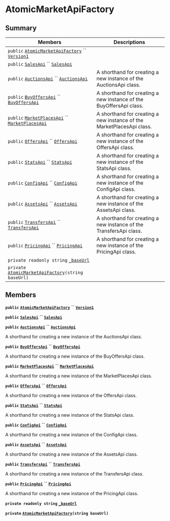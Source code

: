 # AtomicMarketApiFactory

## Summary

| Members                                                                                                                                                                                                                                                                                                                                   | Descriptions                                                          |
| ----------------------------------------------------------------------------------------------------------------------------------------------------------------------------------------------------------------------------------------------------------------------------------------------------------------------------------------- | --------------------------------------------------------------------- |
| `public` [`AtomicMarketApiFactory`](AtomicMarketApiClient--AtomicMarketApiFactory.md#class\_atomic\_market\_api\_client\_1\_1\_atomic\_market\_api\_factory) `` [`Version1`](AtomicMarketApiClient--AtomicMarketApiFactory.md#class\_atomic\_market\_api\_client\_1\_1\_atomic\_market\_api\_factory\_1a128f58d66efc599b159c9ce47b14b02b) |                                                                       |
| `public` [`SalesApi`](AtomicMarketApiClient--Sales--SalesApi.md) `` [`SalesApi`](AtomicMarketApiClient--AtomicMarketApiFactory.md#class\_atomic\_market\_api\_client\_1\_1\_atomic\_market\_api\_factory\_1a498126f12ac328ac742c0c8ff5d07a7b)                                                                                             |                                                                       |
| `public` [`AuctionsApi`](AtomicMarketApiClient--Auctions--AuctionsApi.md) `` [`AuctionsApi`](AtomicMarketApiClient--AtomicMarketApiFactory.md#class\_atomic\_market\_api\_client\_1\_1\_atomic\_market\_api\_factory\_1a96ea580a5287dc7777fc4e6d5bf80292)                                                                                 | A shorthand for creating a new instance of the AuctionsApi class.     |
| `public` [`BuyOffersApi`](AtomicMarketApiClient--BuyOffers--BuyOffersApi.md) `` [`BuyOffersApi`](AtomicMarketApiClient--AtomicMarketApiFactory.md#class\_atomic\_market\_api\_client\_1\_1\_atomic\_market\_api\_factory\_1a908eff26a88171a0ee21cec78fc8c36b)                                                                             | A shorthand for creating a new instance of the BuyOffersApi class.    |
| `public` [`MarketPlacesApi`](AtomicMarketApiClient--MarketPlaces--MarketPlacesApi.md) `` [`MarketPlacesApi`](AtomicMarketApiClient--AtomicMarketApiFactory.md#class\_atomic\_market\_api\_client\_1\_1\_atomic\_market\_api\_factory\_1a25fd47bd7f1cc870f8211c5863af15f4)                                                                 | A shorthand for creating a new instance of the MarketPlacesApi class. |
| `public` [`OffersApi`](AtomicMarketApiClient--Offers--OffersApi.md) `` [`OffersApi`](AtomicMarketApiClient--AtomicMarketApiFactory.md#class\_atomic\_market\_api\_client\_1\_1\_atomic\_market\_api\_factory\_1a108e2c7848ed84930e436d918ddea129)                                                                                         | A shorthand for creating a new instance of the OffersApi class.       |
| `public` [`StatsApi`](AtomicMarketApiClient--Stats--StatsApi.md) `` [`StatsApi`](AtomicMarketApiClient--AtomicMarketApiFactory.md#class\_atomic\_market\_api\_client\_1\_1\_atomic\_market\_api\_factory\_1a27713262d08797fa347f61a9a9280a9b)                                                                                             | A shorthand for creating a new instance of the StatsApi class.        |
| `public` [`ConfigApi`](AtomicMarketApiClient--Config--ConfigApi.md) `` [`ConfigApi`](AtomicMarketApiClient--AtomicMarketApiFactory.md#class\_atomic\_market\_api\_client\_1\_1\_atomic\_market\_api\_factory\_1a170f55f7a9a00955b9a21992ac926f59)                                                                                         | A shorthand for creating a new instance of the ConfigApi class.       |
| `public` [`AssetsApi`](AtomicMarketApiClient--Assets--AssetsApi.md) `` [`AssetsApi`](AtomicMarketApiClient--AtomicMarketApiFactory.md#class\_atomic\_market\_api\_client\_1\_1\_atomic\_market\_api\_factory\_1afab9b78a486f9cec6e48fee9d42e0f28)                                                                                         | A shorthand for creating a new instance of the AssetsApi class.       |
| `public` [`TransfersApi`](AtomicMarketApiClient--Transfers--TransfersApi.md) `` [`TransfersApi`](AtomicMarketApiClient--AtomicMarketApiFactory.md#class\_atomic\_market\_api\_client\_1\_1\_atomic\_market\_api\_factory\_1a99c8dcee62833d9aab10b4c702fca109)                                                                             | A shorthand for creating a new instance of the TransfersApi class.    |
| `public` [`PricingApi`](AtomicMarketApiClient--Pricing--PricingApi.md) `` [`PricingApi`](AtomicMarketApiClient--AtomicMarketApiFactory.md#class\_atomic\_market\_api\_client\_1\_1\_atomic\_market\_api\_factory\_1a1152d6d7a45a24520df7cfdaccbdd684)                                                                                     | A shorthand for creating a new instance of the PricingApi class.      |
| `private readonly string` [`_baseUrl`](AtomicMarketApiClient--AtomicMarketApiFactory.md#class\_atomic\_market\_api\_client\_1\_1\_atomic\_market\_api\_factory\_1a50e91e46e4294c5dda34da06f1d5824a)                                                                                                                                       |                                                                       |
| `private` [`AtomicMarketApiFactory`](AtomicMarketApiClient--AtomicMarketApiFactory.md#class\_atomic\_market\_api\_client\_1\_1\_atomic\_market\_api\_factory\_1ac500a4aa7e23a1efc1a8c5545b17fc49)`(string baseUrl)`                                                                                                                       |                                                                       |

## Members

**`public`** [**`AtomicMarketApiFactory`**](AtomicMarketApiClient--AtomicMarketApiFactory.md#class\_atomic\_market\_api\_client\_1\_1\_atomic\_market\_api\_factory) **``** [**`Version1`**](AtomicMarketApiClient--AtomicMarketApiFactory.md#class\_atomic\_market\_api\_client\_1\_1\_atomic\_market\_api\_factory\_1a128f58d66efc599b159c9ce47b14b02b)

**`public`** [**`SalesApi`**](AtomicMarketApiClient--Sales--SalesApi.md) **``** [**`SalesApi`**](AtomicMarketApiClient--AtomicMarketApiFactory.md#class\_atomic\_market\_api\_client\_1\_1\_atomic\_market\_api\_factory\_1a498126f12ac328ac742c0c8ff5d07a7b)

**`public`** [**`AuctionsApi`**](AtomicMarketApiClient--Auctions--AuctionsApi.md) **``** [**`AuctionsApi`**](AtomicMarketApiClient--AtomicMarketApiFactory.md#class\_atomic\_market\_api\_client\_1\_1\_atomic\_market\_api\_factory\_1a96ea580a5287dc7777fc4e6d5bf80292)

A shorthand for creating a new instance of the AuctionsApi class.

**`public`** [**`BuyOffersApi`**](AtomicMarketApiClient--BuyOffers--BuyOffersApi.md) **``** [**`BuyOffersApi`**](AtomicMarketApiClient--AtomicMarketApiFactory.md#class\_atomic\_market\_api\_client\_1\_1\_atomic\_market\_api\_factory\_1a908eff26a88171a0ee21cec78fc8c36b)

A shorthand for creating a new instance of the BuyOffersApi class.

**`public`** [**`MarketPlacesApi`**](AtomicMarketApiClient--MarketPlaces--MarketPlacesApi.md) **``** [**`MarketPlacesApi`**](AtomicMarketApiClient--AtomicMarketApiFactory.md#class\_atomic\_market\_api\_client\_1\_1\_atomic\_market\_api\_factory\_1a25fd47bd7f1cc870f8211c5863af15f4)

A shorthand for creating a new instance of the MarketPlacesApi class.

**`public`** [**`OffersApi`**](AtomicMarketApiClient--Offers--OffersApi.md) **``** [**`OffersApi`**](AtomicMarketApiClient--AtomicMarketApiFactory.md#class\_atomic\_market\_api\_client\_1\_1\_atomic\_market\_api\_factory\_1a108e2c7848ed84930e436d918ddea129)

A shorthand for creating a new instance of the OffersApi class.

**`public`** [**`StatsApi`**](AtomicMarketApiClient--Stats--StatsApi.md) **``** [**`StatsApi`**](AtomicMarketApiClient--AtomicMarketApiFactory.md#class\_atomic\_market\_api\_client\_1\_1\_atomic\_market\_api\_factory\_1a27713262d08797fa347f61a9a9280a9b)

A shorthand for creating a new instance of the StatsApi class.

**`public`** [**`ConfigApi`**](AtomicMarketApiClient--Config--ConfigApi.md) **``** [**`ConfigApi`**](AtomicMarketApiClient--AtomicMarketApiFactory.md#class\_atomic\_market\_api\_client\_1\_1\_atomic\_market\_api\_factory\_1a170f55f7a9a00955b9a21992ac926f59)

A shorthand for creating a new instance of the ConfigApi class.

**`public`** [**`AssetsApi`**](AtomicMarketApiClient--Assets--AssetsApi.md) **``** [**`AssetsApi`**](AtomicMarketApiClient--AtomicMarketApiFactory.md#class\_atomic\_market\_api\_client\_1\_1\_atomic\_market\_api\_factory\_1afab9b78a486f9cec6e48fee9d42e0f28)

A shorthand for creating a new instance of the AssetsApi class.

**`public`** [**`TransfersApi`**](AtomicMarketApiClient--Transfers--TransfersApi.md) **``** [**`TransfersApi`**](AtomicMarketApiClient--AtomicMarketApiFactory.md#class\_atomic\_market\_api\_client\_1\_1\_atomic\_market\_api\_factory\_1a99c8dcee62833d9aab10b4c702fca109)

A shorthand for creating a new instance of the TransfersApi class.

**`public`** [**`PricingApi`**](AtomicMarketApiClient--Pricing--PricingApi.md) **``** [**`PricingApi`**](AtomicMarketApiClient--AtomicMarketApiFactory.md#class\_atomic\_market\_api\_client\_1\_1\_atomic\_market\_api\_factory\_1a1152d6d7a45a24520df7cfdaccbdd684)

A shorthand for creating a new instance of the PricingApi class.

**`private readonly string`** [**`_baseUrl`**](AtomicMarketApiClient--AtomicMarketApiFactory.md#class\_atomic\_market\_api\_client\_1\_1\_atomic\_market\_api\_factory\_1a50e91e46e4294c5dda34da06f1d5824a)

**`private`** [**`AtomicMarketApiFactory`**](AtomicMarketApiClient--AtomicMarketApiFactory.md#class\_atomic\_market\_api\_client\_1\_1\_atomic\_market\_api\_factory\_1ac500a4aa7e23a1efc1a8c5545b17fc49)**`(string baseUrl)`**
